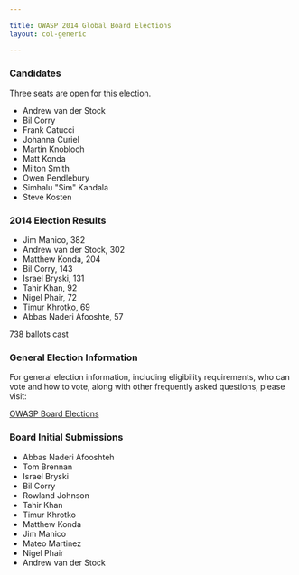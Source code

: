 ```yaml
---

title: OWASP 2014 Global Board Elections
layout: col-generic

---
```


### Candidates

Three seats are open for this election.

* Andrew van der Stock
* Bil Corry
* Frank Catucci
* Johanna Curiel
* Martin Knobloch
* Matt Konda
* Milton Smith
* Owen Pendlebury
* Simhalu "Sim" Kandala
* Steve Kosten

### 2014 Election Results

* Jim Manico, 382
* Andrew van der Stock, 302
* Matthew Konda, 204 
* Bil Corry, 143 
* Israel Bryski, 131 
* Tahir Khan, 92 
* Nigel Phair, 72 
* Timur Khrotko, 69 
* Abbas Naderi Afooshte, 57 

738 ballots cast

### General Election Information 
For general election information, including eligibility requirements, who can vote and how to vote, along with other frequently 
asked questions, please visit:

[OWASP Board Elections](/www-board/elections)

### Board Initial Submissions

* Abbas Naderi Afooshteh	
* Tom Brennan
* Israel Bryski
* Bil Corry	
* Rowland Johnson
* Tahir Khan
* Timur Khrotko	
* Matthew Konda	
* Jim Manico
* Mateo Martinez	
* Nigel Phair	
* Andrew van der Stock
